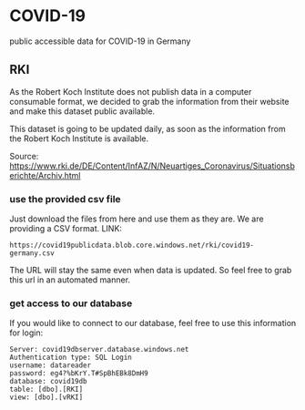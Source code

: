 # COVID-19
public accessible data for COVID-19 in Germany

## RKI
As the Robert Koch Institute does not publish data in a computer consumable format, we decided to grab the information from their website and make this dataset public available. 

This dataset is going to be updated daily, as soon as the information from the Robert Koch Institute is available. 

Source: https://www.rki.de/DE/Content/InfAZ/N/Neuartiges_Coronavirus/Situationsberichte/Archiv.html

### use the provided csv file
Just download the files from here and use them as they are. We are providing a CSV format. 
LINK: 
```
https://covid19publicdata.blob.core.windows.net/rki/covid19-germany.csv
```

The URL will stay the same even when data is updated. So feel free to grab this url in an automated manner. 

### get access to our database
If you would like to connect to our database, feel free to use this information for login:
```
Server: covid19dbserver.database.windows.net
Authentication type: SQL Login
username: datareader
password: eg4?%bKrY.T#SpBhEBk8DmH9
database: covid19db
table: [dbo].[RKI]
view: [dbo].[vRKI]
```
